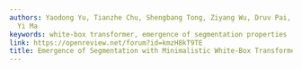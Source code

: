 ```yaml
---
authors: Yaodong Yu, Tianzhe Chu, Shengbang Tong, Ziyang Wu, Druv Pai, Sam Buchanan,
  Yi Ma
keywords: white-box transformer, emergence of segmentation properties
link: https://openreview.net/forum?id=kmzH8kT9TE
title: Emergence of Segmentation with Minimalistic White-Box Transformers
---
```

